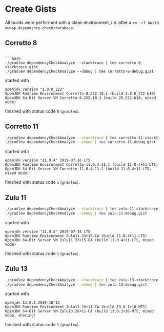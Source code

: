 # Create Gists

All builds were performed with a clean environment, i.e. after a `rm -rf build owasp-dependency-check/database`.

## Corretto 8
```

```bash
./gradlew dependencyCheckAnalyze --stacktrace | tee corretto-8-stacktrace.gist
./gradlew dependencyCheckAnalyze --debug | tee corretto-8-debug.gist
```

started with

```text
openjdk version "1.8.0_222"
OpenJDK Runtime Environment Corretto-8.222.10.1 (build 1.8.0_222-b10)
OpenJDK 64-Bit Server VM Corretto-8.222.10.1 (build 25.222-b10, mixed mode)
```

finished with status code `0` (`gradlew`).

## Corretto 11

```bash
./gradlew dependencyCheckAnalyze --stacktrace | tee corretto-11-stacktrace.gist
./gradlew dependencyCheckAnalyze --debug | tee corretto-11-debug.gist
```

started with

```text
openjdk version "11.0.4" 2019-07-16 LTS
OpenJDK Runtime Environment Corretto-11.0.4.11.1 (build 11.0.4+11-LTS)
OpenJDK 64-Bit Server VM Corretto-11.0.4.11.1 (build 11.0.4+11-LTS, mixed mode)
```

finished with status code `1` (`gradlew`).

## Zulu 11

```bash
./gradlew dependencyCheckAnalyze --stacktrace | tee zulu-11-stacktrace.gist
./gradlew dependencyCheckAnalyze --debug | tee zulu-11-debug.gist
```

started with

```text
openjdk version "11.0.4" 2019-07-16 LTS
OpenJDK Runtime Environment Zulu11.33+15-CA (build 11.0.4+11-LTS)
OpenJDK 64-Bit Server VM Zulu11.33+15-CA (build 11.0.4+11-LTS, mixed mode)
```

finished with status code `1` (`gradlew`).

## Zulu 13

```bash
./gradlew dependencyCheckAnalyze --stacktrace | tee zulu-13-stacktrace.gist
./gradlew dependencyCheckAnalyze --debug | tee zulu-13-debug.gist
```

started with

```text
openjdk 13.0.1 2019-10-15
OpenJDK Runtime Environment Zulu13.28+11-CA (build 13.0.1+10-MTS)
OpenJDK 64-Bit Server VM Zulu13.28+11-CA (build 13.0.1+10-MTS, mixed mode, sharing)
```

finished with status code `1` (`gradlew`).

